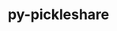 ---
title: "py-pickleshare"
layout: cache
categories: [package, v0.18.0]
meta: {"versions": ["0.7.5"], "compilers": ["gcc@=7.5.0"], "oss": ["ubuntu18.04"], "platforms": ["linux"], "targets": ["x86_64"], "stacks": ["data-vis-sdk", "e4s", "root"], "num_specs": 3, "num_specs_by_stack": {"root": 3, "data-vis-sdk": 1, "e4s": 2}}
spec_details: [{"hash": "4y2cvclydwqybo2tfvtl4ljdbolw4gbv", "compiler": "gcc@=7.5.0", "versions": ["0.7.5"], "os": "ubuntu18.04", "platform": "linux", "target": "x86_64", "variants": [], "stacks": ["root", "data-vis-sdk"], "size": "-", "tarball": "https://binaries.spack.io/v0.18.0/build_cache/linux-ubuntu18.04-x86_64/gcc-7.5.0/py-pickleshare-0.7.5/linux-ubuntu18.04-x86_64-gcc-7.5.0-py-pickleshare-0.7.5-4y2cvclydwqybo2tfvtl4ljdbolw4gbv.spack"}, {"hash": "lb6pgdeqbsognc23zx2xki4phiywqo5u", "compiler": "gcc@=7.5.0", "versions": ["0.7.5"], "os": "ubuntu18.04", "platform": "linux", "target": "x86_64", "variants": [], "stacks": ["root", "e4s"], "size": "-", "tarball": "https://binaries.spack.io/v0.18.0/build_cache/linux-ubuntu18.04-x86_64/gcc-7.5.0/py-pickleshare-0.7.5/linux-ubuntu18.04-x86_64-gcc-7.5.0-py-pickleshare-0.7.5-lb6pgdeqbsognc23zx2xki4phiywqo5u.spack"}, {"hash": "e2aitwpvtjqeuphpcft7inklhpg7aycl", "compiler": "gcc@=7.5.0", "versions": ["0.7.5"], "os": "ubuntu18.04", "platform": "linux", "target": "x86_64", "variants": [], "stacks": ["root", "e4s"], "size": "-", "tarball": "https://binaries.spack.io/v0.18.0/build_cache/linux-ubuntu18.04-x86_64/gcc-7.5.0/py-pickleshare-0.7.5/linux-ubuntu18.04-x86_64-gcc-7.5.0-py-pickleshare-0.7.5-e2aitwpvtjqeuphpcft7inklhpg7aycl.spack"}]
---